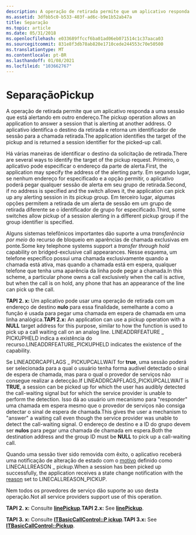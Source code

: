```yaml
---
description: A operação de retirada permite que um aplicativo responda a uma sessão que está alertando em outro endereço. O aplicativo identifica o destino da retirada e retorna um identificador de sessão para a chamada retirada.
ms.assetid: 3dfbb5c0-b533-403f-ad6c-b9e1b52ab47a
title: Separação
ms.topic: article
ms.date: 05/31/2018
ms.openlocfilehash: e033689ffccf6ba01ad06eb071514c1c37aaca03
ms.sourcegitcommit: 831e8f3db78ab820e1710cede244553c70e50500
ms.translationtype: MT
ms.contentlocale: pt-BR
ms.lasthandoff: 01/08/2021
ms.locfileid: "103662767"
---
```

# <a name="pickup"></a><span data-ttu-id="cd7b5-104">Separação</span><span class="sxs-lookup"><span data-stu-id="cd7b5-104">Pickup</span></span>

<span data-ttu-id="cd7b5-105">A operação de retirada permite que um aplicativo responda a uma sessão que está alertando em outro endereço.</span><span class="sxs-lookup"><span data-stu-id="cd7b5-105">The pickup operation allows an application to answer a session that is alerting at another address.</span></span> <span data-ttu-id="cd7b5-106">O aplicativo identifica o destino da retirada e retorna um identificador de sessão para a chamada retirada.</span><span class="sxs-lookup"><span data-stu-id="cd7b5-106">The application identifies the target of the pickup and is returned a session identifier for the picked-up call.</span></span>

<span data-ttu-id="cd7b5-107">Há várias maneiras de identificar o destino da solicitação de retirada.</span><span class="sxs-lookup"><span data-stu-id="cd7b5-107">There are several ways to identify the target of the pickup request.</span></span> <span data-ttu-id="cd7b5-108">Primeiro, o aplicativo pode especificar o endereço da parte de alerta.</span><span class="sxs-lookup"><span data-stu-id="cd7b5-108">First, the application may specify the address of the alerting party.</span></span> <span data-ttu-id="cd7b5-109">Em segundo lugar, se nenhum endereço for especificado e a opção permitir, o aplicativo poderá pegar qualquer sessão de alerta em seu grupo de retirada.</span><span class="sxs-lookup"><span data-stu-id="cd7b5-109">Second, if no address is specified and the switch allows it, the application can pick up any alerting session in its pickup group.</span></span> <span data-ttu-id="cd7b5-110">Em terceiro lugar, algumas opções permitem a retirada de um alerta de sessão em um grupo de retirada diferente se o identificador de grupo for especificado.</span><span class="sxs-lookup"><span data-stu-id="cd7b5-110">Third, some switches allow pickup of a session alerting in a different pickup group if the group identifier is specified.</span></span>

<span data-ttu-id="cd7b5-111">Alguns sistemas telefônicos importantes dão suporte a uma *transferência por meio* do recurso de bloqueio em aparências de chamada exclusivas em ponte.</span><span class="sxs-lookup"><span data-stu-id="cd7b5-111">Some key telephone systems support a *transfer through hold* capability on bridged-exclusive call appearances.</span></span> <span data-ttu-id="cd7b5-112">Nesse esquema, um telefone específico possui uma chamada exclusivamente quando a chamada está ativa, mas quando a chamada está em espera, qualquer telefone que tenha uma aparência da linha pode pegar a chamada.</span><span class="sxs-lookup"><span data-stu-id="cd7b5-112">In this scheme, a particular phone owns a call exclusively when the call is active, but when the call is on hold, any phone that has an appearance of the line can pick up the call.</span></span>

<span data-ttu-id="cd7b5-113">**TAPI 2. x:** Um aplicativo pode usar uma operação de retirada com um endereço de destino **nulo** para essa finalidade, semelhante a como a função é usada para pegar uma chamada em espera de chamada em uma linha analógica.</span><span class="sxs-lookup"><span data-stu-id="cd7b5-113">**TAPI 2.x:** An application can use a pickup operation with a **NULL** target address for this purpose, similar to how the function is used to pick up a call waiting call on an analog line.</span></span> <span data-ttu-id="cd7b5-114">LINEADDRFEATURE \_ PICKUPHELD indica a existência do recurso.</span><span class="sxs-lookup"><span data-stu-id="cd7b5-114">LINEADDRFEATURE\_PICKUPHELD indicates the existence of the capability.</span></span>

<span data-ttu-id="cd7b5-115">Se LINEADDRCAPFLAGS \_ PICKUPCALLWAIT for **true**, uma sessão poderá ser selecionada para a qual o usuário tenha forma audível detectado o sinal de espera de chamada, mas para o qual o provedor de serviços não consegue realizar a detecção.</span><span class="sxs-lookup"><span data-stu-id="cd7b5-115">If LINEADDRCAPFLAGS\_PICKUPCALLWAIT is **TRUE**, a session can be picked up for which the user has audibly detected the call-waiting signal but for which the service provider is unable to perform the detection.</span></span> <span data-ttu-id="cd7b5-116">Isso dá ao usuário um mecanismo para "responder" uma chamada em espera mesmo que o provedor de serviços não consiga detectar o sinal de espera de chamada.</span><span class="sxs-lookup"><span data-stu-id="cd7b5-116">This gives the user a mechanism to "answer" a waiting call even though the service provider was unable to detect the call-waiting signal.</span></span> <span data-ttu-id="cd7b5-117">O endereço de destino e a ID do grupo devem ser **nulos** para pegar uma chamada de chamada em espera.</span><span class="sxs-lookup"><span data-stu-id="cd7b5-117">Both the destination address and the group ID must be **NULL** to pick up a call-waiting call.</span></span>

<span data-ttu-id="cd7b5-118">Quando uma sessão tiver sido removida com êxito, o aplicativo receberá uma notificação de alteração de estado com o [motivo](reason-ovr.md) definido como LINECALLREASON \_ pickup.</span><span class="sxs-lookup"><span data-stu-id="cd7b5-118">When a session has been picked up successfully, the application receives a state change notification with the [reason](reason-ovr.md) set to LINECALLREASON\_PICKUP.</span></span>

<span data-ttu-id="cd7b5-119">Nem todos os provedores de serviço dão suporte ao uso desta operação.</span><span class="sxs-lookup"><span data-stu-id="cd7b5-119">Not all service providers support use of this operation.</span></span>

<span data-ttu-id="cd7b5-120">**TAPI 2. x:** Consulte [**linePickup**](/windows/win32/api/tapi/nf-tapi-linepickup).</span><span class="sxs-lookup"><span data-stu-id="cd7b5-120">**TAPI 2.x:** See [**linePickup**](/windows/win32/api/tapi/nf-tapi-linepickup).</span></span>

<span data-ttu-id="cd7b5-121">**TAPI 3. x:** Consulte [**ITBasicCallControl::P ickup**](/windows/desktop/api/tapi3if/nf-tapi3if-itbasiccallcontrol-pickup).</span><span class="sxs-lookup"><span data-stu-id="cd7b5-121">**TAPI 3.x:** See [**ITBasicCallControl::Pickup**](/windows/desktop/api/tapi3if/nf-tapi3if-itbasiccallcontrol-pickup).</span></span>

 

 
